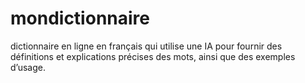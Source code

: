 # mondictionnaire
dictionnaire en ligne en français qui utilise une IA pour fournir des définitions et explications précises des mots, ainsi que des exemples d’usage.

